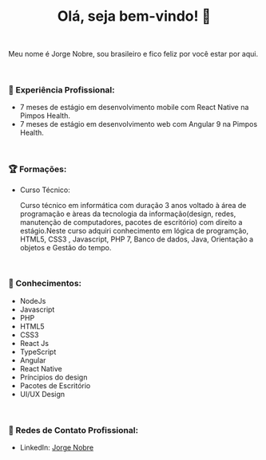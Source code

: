 <div align="center">
  <h1>Olá, seja bem-vindo! 🎉</h1>
</div>

<br/>
<p>Meu nome é Jorge Nobre, sou brasileiro e fico feliz por você estar por aqui.</p>

<br/>

<h3> 🚀 Experiência Profissional: </h3>

- 7 meses de estágio em desenvolvimento mobile com React Native na Pimpos Health.
- 7 meses de estágio em desenvolvimento web com Angular 9 na Pimpos Health.

<br/>
<h3>🏆 Formações:</h3>

- Curso Técnico: 
  <p>Curso técnico em informática com duração 3 anos voltado à área de programação e àreas da tecnologia da informação(design, redes, manutenção de computadores, pacotes de escritório) com direito a estágio.Neste curso adquiri conhecimento em lógica de programção, HTML5, CSS3 , Javascript, PHP 7, Banco 
  de dados, Java, Orientação a objetos e Gestão do tempo.
  </p>
  
 <br/>
  
 <h3>💎 Conhecimentos:</h3>

- NodeJs
- Javascript
- PHP
- HTML5
- CSS3
- React Js
- TypeScript
- Angular
- React Native
- Príncipios do design
- Pacotes de Escritório
- UI/UX Design

<br/>

<h3>💼 Redes de Contato Profissional:</h3>
 
- LinkedIn: <a target="_blank" href="https://www.linkedin.com/in/jorge-nobre-8109581a2/">Jorge Nobre</a>

<!---
JorgeNobre20/JorgeNobre20 is a ✨ special ✨ repository because its `README.md` (this file) appears on your GitHub profile.
You can click the Preview link to take a look at your changes.
--->
